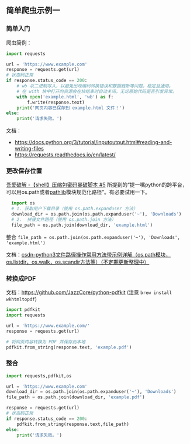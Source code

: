 ## 简单爬虫示例一

### 简单入门

爬虫简例：

```python
import requests

url = 'https://www.example.com'
response = requests.get(url)
# 状态码正常
if response.status_code == 200:
    # wb 以二进制写入，以避免出现编码转换错误和数据截断等问题，稳定且通用。
    # 在 with 块中打开的资源会在块结束时自动关闭，无论原始代码是否引发异常。
    with open('example.html', 'wb') as f:
        f.write(response.text)
    print('网页内容已保存到 example.html 文件！')
else:
    print('请求失败。')
```

文档：

* https://docs.python.org/3/tutorial/inputoutput.html#reading-and-writing-files
* https://requests.readthedocs.io/en/latest/

### 更改保存位置

 [吾爱破解 -【shell】压缩包密码暴破脚本  #5](https://www.52pojie.cn/forum.php?mod=redirect&goto=findpost&ptid=1775990&pid=46442685) 所提到的“提一嘴python的跨平台，可以用os.path或者[pathlib](https://docs.python.org/zh-cn/3/library/pathlib.html)模块规范化路径”。有必要试用一下。

```python
  import os
  # 1. 获取用户下载目录（使用 os.path.expanduser 方法）
  download_dir = os.path.join(os.path.expanduser('~'), 'Downloads')
  # 2.  拼接文件路径（使用 os.path.join 方法）
  file_path = os.path.join(download_dir, 'example.html')
```

整合  `file_path = os.path.join(os.path.expanduser('~'), 'Downloads', 'example.html')`

文档：[csdn-python3文件路径操作常用方法带示例详解（os.path模块，os.listdir，os.walk，os.scandir方法等）（不定期更新整理中）](https://blog.csdn.net/yl19870518/article/details/128572201)

###  转换成PDF

文档：https://github.com/JazzCore/python-pdfkit (注意 `brew install wkhtmltopdf`)

```python
import pdfkit
import requests

url = 'https://www.example.com/'
response = requests.get(url)

# 将网页内容转换为 PDF 并保存到本地
pdfkit.from_string(response.text, 'example.pdf')
```

### 整合

```python
import requests,pdfkit,os

url = 'https://www.example.com'
download_dir = os.path.join(os.path.expanduser('~'), 'Downloads')
file_path = os.path.join(download_dir, 'example.pdf')

response = requests.get(url)
# 状态码正常
if response.status_code == 200:
    pdfkit.from_string(response.text,file_path)
else:
    print('请求失败。')
```

